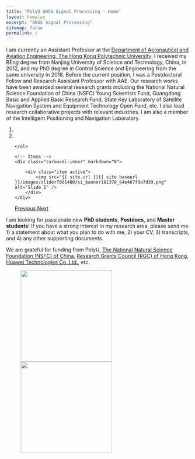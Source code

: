 ```yaml
---
title: "PolyU GNSS Signal Processing - Home"
layout: homelay
excerpt: "GNSS Signal Processing"
sitemap: false
permalink: /
---
```


I am currently an Assistant Professor at the [Department of Aeronautical and Aviation Engineering, The Hong Kong Polytechnic University](https://www.polyu.edu.hk/en/aae/). I received my BEng degree from Nanjing University of Science and Technology, China, in 2012, and my PhD degree in Control Science and Engineering from the same university in 2018. Before the current position, I was a Postdoctoral Fellow and Research Assistant Professor with AAE. Our research works have been awarded several research grants including the National Natural Science Foundation of China (NSFC) Young Scientists Fund, Guangdong Basic and Applied Basic Research Fund, State Key Laboratory of Satellite Navigation System and Equipment Technology Open Fund, etc. I also lead research collaborative projects with relevant industries. I am also a member of the Intelligent Positioning and Navigation Laboratory.


<div markdown="0" id="carousel" class="carousel slide" data-ride="carousel" data-interval="3000" data-pause="hover" >
    <!-- Menu -->
    <ol class="carousel-indicators">
        <li data-target="#carousel" data-slide-to="0" class="active"></li>
        <li data-target="#carousel" data-slide-to="1"></li>
       
    </ol>

    <!-- Items -->
    <div class="carousel-inner" markdown="0">

        <div class="item active">
            <img src="{{ site.url }}{{ site.baseurl }}/images/slider7001400/si_banner181370_64e467f9a7d39.png" alt="Slide 1" />
        </div>             
    </div>
  <a class="left carousel-control" href="#carousel" role="button" data-slide="prev">
    <span class="glyphicon glyphicon-chevron-left" aria-hidden="true"></span>
    <span class="sr-only">Previous</span>
  </a>
  <a class="right carousel-control" href="#carousel" role="button" data-slide="next">
    <span class="glyphicon glyphicon-chevron-right" aria-hidden="true"></span>
    <span class="sr-only">Next</span>
  </a>
</div>


I am looking for passionate new **PhD students**, **Postdocs**, and **Master students**! If you have a strong interest in my research area, please send me 1) a statement about what you plan to do with me, 2) your CV, 3) transcripts, and 4) any other supporting documents.


We are grateful for funding from PolyU, [The National Natural Science Foundation (NSFC) of China](https://www.nsfc.gov.cn/english/site_1/index.html), [Research Grants Council (RGC) of Hong Kong](https://www.ugc.edu.hk/eng/rgc/), [Huawei Technologies Co. Ltd.](https://www.huawei.com/en/), etc.  

<figure class="fourth">
  <img src="{{ site.url }}{{ site.baseurl }}/images/logopic/logo-polyu.png" style="width: 250px">
  <img src="{{ site.url }}{{ site.baseurl }}/images/logopic/logo-polyu aae.png" style="width: 250px">
</figure>
